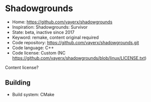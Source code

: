 # Shadowgrounds

- Home: https://github.com/vayerx/shadowgrounds
- Inspiration: Shadowgrounds: Survivor
- State: beta, inactive since 2017
- Keyword: remake, content original required
- Code repository: https://github.com/vayerx/shadowgrounds.git
- Code language: C++
- Code license: Custom (NC https://github.com/vayerx/shadowgrounds/blob/linux/LICENSE.txt)

Content license?

## Building

- Build system: CMake
